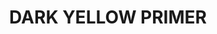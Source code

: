 ---
title: "DARK YELLOW PRIMER"
price: "TBA"
desc: "Opis nije dostupan"
img_path: "/assets/img/A.MIG-2003.jpg"
brand: AMMO
available: true
cat: "acrylics"
subcat: "PRIMERS (60 mL)"
subsubcat: "SS"
---